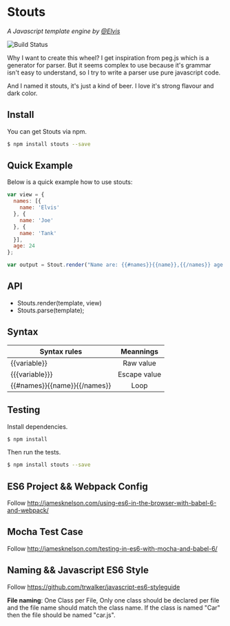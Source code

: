 # Stouts

*A Javascript template engine by [@Elvis](//github.com/cpselvis)*

![Build Status](https://travis-ci.org/cpselvis/stouts.svg?branch=master)

Why I want to create this wheel? I get inspiration from peg.js which is a generator for parser.
But it seems complex to use because it's grammar isn't easy to understand, so I try to write a
parser use pure javascript code.

And I named it stouts, it's just a kind of beer. I love it's strong flavour and dark color.

## Install

You can get Stouts via npm.

```bash
$ npm install stouts --save
```

## Quick Example

Below is a quick example how to use stouts:

```js
var view = {
  names: [{
    name: 'Elvis'
  }, {
    name: 'Joe'
  }, {
    name: 'Tank'
  }], 
  age: 24
};

var output = Stout.render("Name are: {{#names}}{{name}},{{/names}} age is {{age}}", view);
```

## API

- Stouts.render(template, view)
- Stouts.parse(template);

## Syntax

  | Syntax rules                 | Meannings                 |
  | -------------------------    |:-----------------------:  |
  | {{variable}}                 | Raw value                 |
  | {{{variable}}}               | Escape value              |
  | {{#names}}{{name}}{{/names}} | Loop                      |


## Testing

Install dependencies.

```bash
$ npm install
```

Then run the tests.

```bash
$ npm install stouts --save
```

## ES6 Project && Webpack Config

  Follow http://jamesknelson.com/using-es6-in-the-browser-with-babel-6-and-webpack/
  
## Mocha Test Case

  Follow http://jamesknelson.com/testing-in-es6-with-mocha-and-babel-6/

## Naming && Javascript ES6 Style

  Follow https://github.com/trwalker/javascript-es6-styleguide
  
  **File naming**: One Class per File, Only one class should be declared per file and the file name should match the class name. If the class is named "Car" then the file should be named "car.js".
